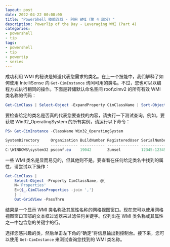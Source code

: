 ```yaml
---
layout: post
date: 2022-04-22 00:00:00
title: "PowerShell 技能连载 - 利用 WMI（第 4 部分）"
description: PowerTip of the Day - Leveraging WMI (Part 4)
categories:
- powershell
- tip
tags:
- powershell
- tip
- powertip
- series
---
```

成功利用 WMI 的秘诀是知道代表您需求的类名。在上一个技能中，我们解释了如何使用 IntelliSense 向 `Get-CimInstance` 询问可用的类名。不过，您也可以以编程方式执行相同的操作。下面是转储默认命名空间 root\cimv2 的所有有效 WMI 类名称的代码：

```powershell
Get-CimClass | Select-Object -ExpandProperty CimClassName | Sort-Object
```

要检查给定的类名是否真的代表您要查找的内容，请执行一下测试查询。例如，要获取 Win32_OperatingSystem 的所有实例，请运行以下命令：

```powershell
PS> Get-CimInstance -ClassName Win32_OperatingSystem

SystemDirectory     Organization BuildNumber RegisteredUser SerialNumber            Version
---------------     ------------ ----------- -------------- ------------            -------
C:\WINDOWS\system32 psconf.eu    19042       Zumsel         12345-12345-12345-AAOEM 10.0.19042
```

一些 WMI 类名是显而易见的，但其他则不是。要查看在任何给定类名中找到的属性，请尝试以下操作：

```powershell
Get-CimClass |
    Select-Object -Property CimClassName, @{
    N='Properties'
    E={$_.CimClassProperties -join ','}
    } |
    Out-GridView -PassThru
```

结果是一个显示 WMI 类名称及其属性名称的网格视图窗口。现在您可以使用网格视图窗口顶部的文本框过滤器来过滤任何关键字。仅列出在 WMI 类名称或其属性之一中包含您的关键字的行。

选择您感兴趣的类，然后单击左下角的“确定”将信息输出到控制台。接下来，您可以使用 `Get-CimInstance` 来测试查询您找到的 WMI 类名称。

<!--本文国际来源：[Leveraging WMI (Part 4)](https://community.idera.com/database-tools/powershell/powertips/b/tips/posts/leveraging-wmi-part-4)-->

